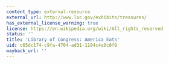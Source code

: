 ```yaml
---
content_type: external-resource
external_url: http://www.loc.gov/exhibits/treasures/
has_external_license_warning: true
license: https://en.wikipedia.org/wiki/All_rights_reserved
status: ''
title: 'Library of Congress: America Eats'
uid: c65dc174-c9fa-4704-ad31-1194c4a0c0f9
wayback_url: ''
---
```

